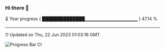 ### Hi there 👋

⏳ Year progress { ██████████████▁▁▁▁▁▁▁▁▁▁▁▁▁▁▁▁ } 47.14 %

---

⏰ Updated on Thu, 22 Jun 2023 01:03:16 GMT

![Progress Bar CI](https://github.com/liununu/liununu/workflows/Progress%20Bar%20CI/badge.svg)
